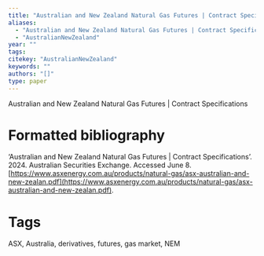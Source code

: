 ```yaml
---
title: "Australian and New Zealand Natural Gas Futures | Contract Specifications"
aliases:
  - "Australian and New Zealand Natural Gas Futures | Contract Specifications"
  - "AustralianNewZealand"
year: ""
tags: 
citekey: "AustralianNewZealand"
keywords: ""
authors: "[]"
type: paper
---
```

Australian and New Zealand Natural Gas Futures | Contract Specifications

# Formatted bibliography

‘Australian and New Zealand Natural Gas Futures | Contract Specifications’. 2024. Australian Securities Exchange. Accessed June 8. [https://www.asxenergy.com.au/products/natural-gas/asx-australian-and-new-zealan.pdf](https://www.asxenergy.com.au/products/natural-gas/asx-australian-and-new-zealan.pdf).


# Tags
ASX, Australia, derivatives, futures, gas market, NEM

